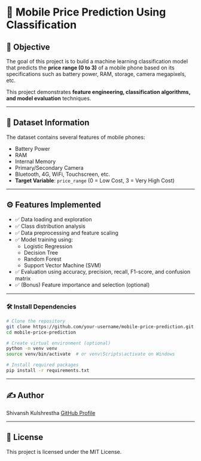 # 📱 Mobile Price Prediction Using Classification
## 🎯 Objective
The goal of this project is to build a machine learning classification model that predicts the **price range (0 to 3)** of a mobile phone based on its specifications such as battery power, RAM, storage, camera megapixels, etc.

This project demonstrates **feature engineering, classification algorithms, and model evaluation** techniques.

---
## 📂 Dataset Information

The dataset contains several features of mobile phones:

- Battery Power
- RAM
- Internal Memory
- Primary/Secondary Camera
- Bluetooth, 4G, WiFi, Touchscreen, etc.
- **Target Variable**: `price_range` (0 = Low Cost, 3 = Very High Cost)

---
## ⚙️ Features Implemented

- ✅ Data loading and exploration
- ✅ Class distribution analysis
- ✅ Data preprocessing and feature scaling
- ✅ Model training using:
  - Logistic Regression
  - Decision Tree
  - Random Forest
  - Support Vector Machine (SVM)
- ✅ Evaluation using accuracy, precision, recall, F1-score, and confusion matrix
- ✅ (Bonus) Feature importance and selection (optional)

---
### 🛠️ Install Dependencies

```bash
# Clone the repository
git clone https://github.com/your-username/mobile-price-prediction.git
cd mobile-price-prediction

# Create virtual environment (optional)
python -m venv venv
source venv/bin/activate  # or venv\Scripts\activate on Windows

# Install required packages
pip install -r requirements.txt
```


---
## ✍️ Author
Shivansh Kulshrestha
[GitHub Profile](https://github.com/shivakul154)

---
## 📄 License
This project is licensed under the MIT License.
